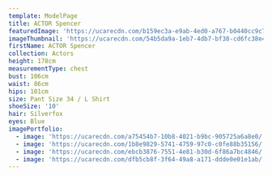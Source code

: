```yaml
---
template: ModelPage
title: ACTOR Spencer
featuredImage: 'https://ucarecdn.com/b159ec3a-e9ab-4ed0-a767-b0440cc9c7d3/'
imageThumbnail: 'https://ucarecdn.com/54b5da9a-1eb7-4db7-bf38-cd6fc38e449a/'
firstName: ACTOR Spencer
collection: Actors
height: 178cm
measurementType: chest
bust: 106cm
waist: 86cm
hips: 101cm
size: Pant Size 34 / L Shirt
shoeSize: '10'
hair: Silverfox
eyes: Blue
imagePortfolio:
  - image: 'https://ucarecdn.com/a75454b7-10b8-4021-b9bc-905725a6a8e0/'
  - image: 'https://ucarecdn.com/1b8e9829-5741-4759-97c0-c0fe88b35156/'
  - image: 'https://ucarecdn.com/ebcb3876-7551-4e81-b30d-6f86a7bc4846/'
  - image: 'https://ucarecdn.com/dfb5cb8f-3f64-49a8-a171-ddde0e01e1ab/'
---
```


